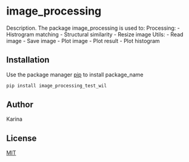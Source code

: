 # image_processing

Description. 
The package image_processing is used to:
	Processing:
		- Histrogram matching 
		- Structural similarity
		- Resize image
	Utils:
		- Read image
		- Save image
		- Plot image
		- Plot result
		- Plot histogram 

## Installation 

Use the package manager [pip](https://pip.pypa.io/en/stable/) to install package_name

```bash
pip install image_processing_test_wil
```

## Author
Karina

## License
[MIT](https://choosealicense.com/licenses/mit/)